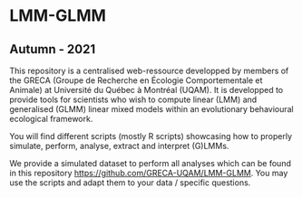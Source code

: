 # LMM-GLMM
## Autumn - 2021

This repository is a centralised web-ressource developped by members of the GRECA (Groupe de Recherche en Écologie Comportementale et Animale) at Université du Québec à Montréal (UQAM). It is developped to provide tools for scientists who wish to compute linear (LMM) and generalised (GLMM) linear mixed models within an evolutionary behavioural ecological framework.

You will find different scripts (mostly R scripts) showcasing how to properly simulate, perform, analyse, extract and interpret (G)LMMs.

We provide a simulated dataset to perform all analyses which can be found in this repository https://github.com/GRECA-UQAM/LMM-GLMM. You may use the scripts and adapt them to your data / specific questions.
